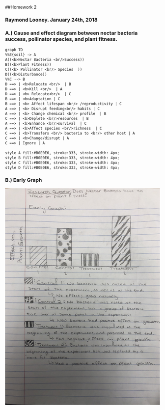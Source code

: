 ##Homework 2 

### **Raymond Looney.** 					**January 24th, 2018**


### A.) Cause and effect diagram between nectar bacteria success, pollinator species, and plant fitness. 

```mermaid
graph TD
%%E{soil} -> A
A((<b>Nectar Bacteria <br/>Success))
B((<b>Plant Fitness))
C((<b> Pollinator <br/> Species  ))
D((<b>Disturbance))
%%C --> B
D ==> | <b>Relocate <br/>  | B
D ==> | <b>Kill <br/>  | A
D ==> | <b> Relocate<br/>  | C
B ==> | <b>Adaptation | C
B ==> | <b> Affect lifespan <br/> /reproductivity | C
A ==> | <b> Disrupt feeding<br/> habits | C
A ==> | <b> Change chemical <br/> profile  | B
C ==> | <b>Deplete <br/>resources  | B
A ==> | <b>Enhance <br/>survival  | C
A ==> | <b>Affect species <br/>richness  | C
C ==> | <b>Transfers <br/> bacteria to <br/> other host | A
C ==> | <b>Change/disrupt | A
C ==> | Ignore | A

style A fill:#B0E0E6, stroke:333, stroke-width: 4px;
style B fill:#B0E0E6, stroke:333, stroke-width: 4px;
style C fill:#B0E0E6, stroke:333, stroke-width: 4px;
style D fill:#B0E0E6, stroke:333, stroke-width: 4px;
```
### B.) Early Graph 

![alt](IMG_3648.JPEG)

